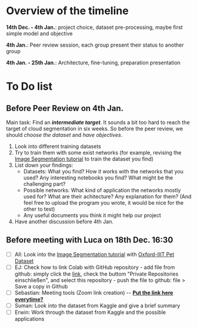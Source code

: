 # Overview of the timeline

**14th Dec. - 4th Jan.**: project choice, dataset pre-processing, maybe first simple model and objective

**4th Jan.**: Peer review session, each group present their status to another group

**4th Jan. - 25th Jan.**: Architecture, fine-tuning, preparation presentation

# To Do list
## Before Peer Review on 4th Jan. 
Main task: 
Find an **_intermediate target_**. It sounds a bit too hard to reach the target of cloud segmentation in six weeks.
So before the peer review, we should _choose the dataset_ and _have objectives_.

1. Look into different training datasets
2. Try to train them with some exist networks (for example, revising the [Image Segmentation tutorial](https://www.tensorflow.org/tutorials/images/segmentation) to train the dataset you find) 
3. List down your findings:
    - Datasets: What you find? How it works with the networks that you used? Any interesting notebooks you find? What might be the challenging part?
    - Possible networks: What kind of application the networks mostly used for? What are their achitecture? Any explanation for them? (And feel free to upload the program you wrote, it would be nice for the other to test)
    - Any useful documents you think it might help our project
4. Have another discussion before 4th Jan.


## Before meeting with Luca on 18th Dec. 16:30
- [ ] All: Look into the [Image Segmentation tutorial](https://www.tensorflow.org/tutorials/images/segmentation) with [Oxford-IIIT Pet Dataset](https://www.robots.ox.ac.uk/~vgg/data/pets/) 
- [ ] EJ: Check how to link Colab with GitHub repository 
        - add file from github: simply click the [link](http://colab.research.google.com/github), check the buttom "Private Repositories einschließen", and select this repository
        - push the file to github: file > Save a copy in Github
- [ ] Sebastian: Meeting tools (Zoom link creation) -- **[Put the link here everytime?](www.)**
- [ ] Suman: Look into the dataset from Kaggle and give a brief summary
- [ ] Erwin: Work through the dataset from Kaggle and the possible applications
